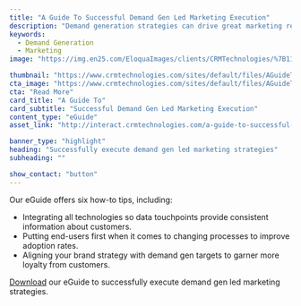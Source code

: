```yaml
---
title: "A Guide To Successful Demand Gen Led Marketing Execution"
description: "Demand generation strategies can drive great marketing results, but you must get the creation and implementation of these strategies right."
keywords: 
  - Demand Generation
  - Marketing
image: "https://img.en25.com/EloquaImages/clients/CRMTechnologies/%7B1113fa83-a18c-49e4-8085-b5d07f429262%7D_LP-M-EM2.jpg"

thumbnail: "https://www.crmtechnologies.com/sites/default/files/AGuideToSuccessful.png"
cta_image: "https://www.crmtechnologies.com/sites/default/files/AGuideToSuccessful_0.png"
cta: "Read More"
card_title: "A Guide To"
card_subtitle: "Successful Demand Gen Led Marketing Execution"	
content_type: "eGuide"
asset_link: "http://interact.crmtechnologies.com/a-guide-to-successful-demand-gen-led-marketing"

banner_type: "highlight"
heading: "Successfully execute demand gen led marketing strategies"
subheading: ""

show_contact: "button"
---
```

Our eGuide offers six how-to tips, including:

* Integrating all technologies so data touchpoints provide consistent information about customers.
* Putting end-users first when it comes to changing processes to improve adoption rates.
* Aligning your brand strategy with demand gen targets to garner more loyalty from customers.

[Download](http://interact.crmtechnologies.com/a-guide-to-successful-demand-gen-led-marketing) our eGuide to successfully execute demand gen led marketing strategies.

